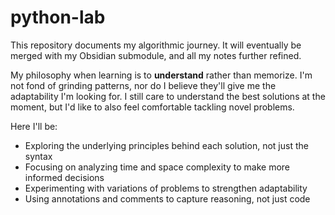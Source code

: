 # python-lab
This repository documents my algorithmic journey. It will eventually be merged with my Obsidian submodule, and all my notes further refined.

My philosophy when learning is to **understand** rather than memorize. I'm not fond of grinding patterns, nor do I believe they'll give me the adaptability I'm looking for. I still care to understand the best solutions at the moment, but I'd like to also feel comfortable tackling novel problems. 

Here I'll be:

- Exploring the underlying principles behind each solution, not just the syntax
- Focusing on analyzing time and space complexity to make more informed decisions
- Experimenting with variations of problems to strengthen adaptability
- Using annotations and comments to capture reasoning, not just code
